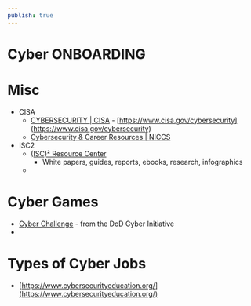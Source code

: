 ```yaml
---
publish: true
---
```

# Cyber ONBOARDING

# Misc

- CISA
    - [CYBERSECURITY | CISA](https://www.cisa.gov/cybersecurity) - [https://www.cisa.gov/cybersecurity](https://www.cisa.gov/cybersecurity)
    - [Cybersecurity & Career Resources | NICCS](https://niccs.cisa.gov/cybersecurity-career-resources)
- ISC2
    - [(ISC)² Resource Center](https://www.isc2.org/Resource-Center?filter=featured&searchRoot=25A7D5D3C42A4C758A031E0214FEEA08)
        - White papers, guides, reports, ebooks, research, infographics
    - 

# Cyber Games

- [Cyber Challenge](https://www.cybermission.tech/#!/page/home) - from the DoD Cyber Initiative
- 

# Types of Cyber Jobs

- [https://www.cybersecurityeducation.org/](https://www.cybersecurityeducation.org/)